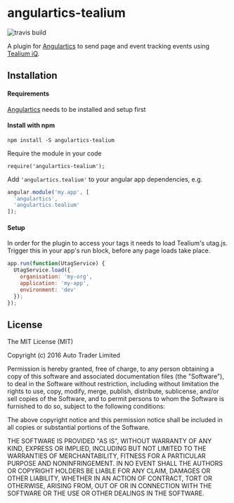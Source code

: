 # angulartics-tealium
![travis build](https://api.travis-ci.org/autotraderuk/angulartics-tealium.svg)

A plugin for [Angulartics](https://github.com/angulartics/angulartics) to send page and event tracking events using [Tealium iQ](http://tealium.com/products/tealium-iq-tag-management-system).

Installation
------------

#### Requirements

[Angulartics](https://github.com/angulartics/angulartics) needs to be installed and setup first

#### Install with npm

`npm install -S angulartics-tealium`

Require the module in your code

`require('angulartics-tealium');`

Add `'angulartics.tealium'` to your angular app dependencies, e.g.
 
```js
angular.module('my.app', [
  'angulartics',
  'angulartics.tealium'
]);
```

#### Setup

In order for the plugin to access your tags it needs to load Tealium's utag.js. Trigger this in your app's run block, before any page loads take place.

```js
app.run(function(UtagService) {
  UtagService.load({
    organisation: 'my-org',
    application: 'my-app',
    environment: 'dev'
  });
});

```

License
-------

The MIT License (MIT)

Copyright (c) 2016 Auto Trader Limited

Permission is hereby granted, free of charge, to any person obtaining a copy of this software and associated documentation files (the "Software"), to deal in the Software without restriction, including without limitation the rights to use, copy, modify, merge, publish, distribute, sublicense, and/or sell copies of the Software, and to permit persons to whom the Software is furnished to do so, subject to the following conditions:

The above copyright notice and this permission notice shall be included in all copies or substantial portions of the Software.

THE SOFTWARE IS PROVIDED "AS IS", WITHOUT WARRANTY OF ANY KIND, EXPRESS OR IMPLIED, INCLUDING BUT NOT LIMITED TO THE WARRANTIES OF MERCHANTABILITY, FITNESS FOR A PARTICULAR PURPOSE AND NONINFRINGEMENT. IN NO EVENT SHALL THE AUTHORS OR COPYRIGHT HOLDERS BE LIABLE FOR ANY CLAIM, DAMAGES OR OTHER LIABILITY, WHETHER IN AN ACTION OF CONTRACT, TORT OR OTHERWISE, ARISING FROM, OUT OF OR IN CONNECTION WITH THE SOFTWARE OR THE USE OR OTHER DEALINGS IN THE SOFTWARE.
